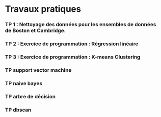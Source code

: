 # Travaux pratiques
### TP 1 : Nettoyage des données pour les ensembles de données de Boston et Cambridge.
### TP 2 : Exercice de programmation : Régression linéaire
### TP 3 : Exercice de programmation : K-means Clustering
### TP support vector machine
### TP naive bayes
### TP arbre de décision
### TP dbscan